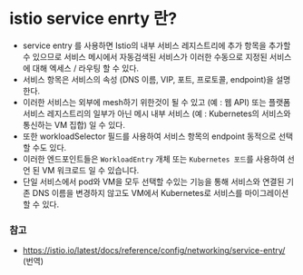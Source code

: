 # istio service enrty 란?

* service entry 를 사용하면 Istio의 내부 서비스 레지스트리에 추가 항목을 추가할 수 있으므로
서비스 메시에서 자동검색된 서비스가 이러한 수동으로 지정된 서비스에 대해 엑세스 / 라우팅 할 수 있다.
* 서비스 항목은 서비스의 속성 (DNS 이름, VIP, 포트, 프로토콜, endpoint)을 설명한다.
* 이러한 서비스는 외부에 mesh하기 위한것이 될 수 있고 (예 : 웹 API) 또는 플랫폼 서비스 레지스트리의 일부가 아닌 메시 내부 서비스
(예 : Kubernetes의 서비스와 통신하는 VM 집합) 일 수 있다.
* 또한 workloadSelector 필드를 사용하여 서비스 항목의 endpoint 동적으로 선택할 수도 있다.
* 이러한 엔드포인트들은 `WorkloadEntry` 개체 또는 `Kubernetes 포드`를 사용하여 선언 된 VM 워크로드 일 수 있습니다.
* 단일 서비스에서 pod와 VM을 모두 선택할 수있는 기능을 통해 서비스와 연결된 기존 DNS 이름을 변경하지 않고도 VM에서 Kubernetes로 서비스를 마이그레이션 할 수 있다.

### 참고

* https://istio.io/latest/docs/reference/config/networking/service-entry/ (번역)
